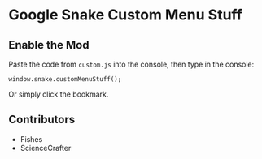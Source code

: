 # Google Snake Custom Menu Stuff

## Enable the Mod
Paste the code from `custom.js` into the console, then type in the console:
```
window.snake.customMenuStuff();
```
Or simply click the bookmark.

## Contributors
* Fishes
* ScienceCrafter
